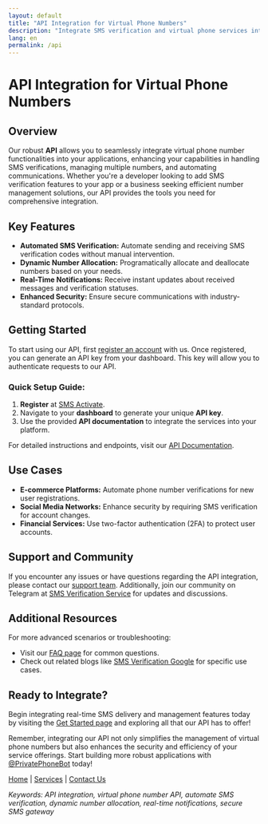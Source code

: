 ```yaml
---
layout: default
title: "API Integration for Virtual Phone Numbers"
description: "Integrate SMS verification and virtual phone services into your systems with our API."
lang: en
permalink: /api
---
```


# API Integration for Virtual Phone Numbers

## Overview
Our robust **API** allows you to seamlessly integrate virtual phone number functionalities into your applications, enhancing your capabilities in handling SMS verifications, managing multiple numbers, and automating communications. Whether you're a developer looking to add SMS verification features to your app or a business seeking efficient number management solutions, our API provides the tools you need for comprehensive integration.

## Key Features
- **Automated SMS Verification:** Automate sending and receiving SMS verification codes without manual intervention.
- **Dynamic Number Allocation:** Programatically allocate and deallocate numbers based on your needs.
- **Real-Time Notifications:** Receive instant updates about received messages and verification statuses.
- **Enhanced Security:** Ensure secure communications with industry-standard protocols.

## Getting Started
To start using our API, first [register an account](https://sms-activate.app/get-started) with us. Once registered, you can generate an API key from your dashboard. This key will allow you to authenticate requests to our API.

### Quick Setup Guide:
1. **Register** at [SMS Activate](https://sms-activate.app/get-started).
2. Navigate to your **dashboard** to generate your unique **API key**.
3. Use the provided **API documentation** to integrate the services into your platform.

For detailed instructions and endpoints, visit our [API Documentation](/api-documentation).

## Use Cases
- **E-commerce Platforms:** Automate phone number verifications for new user registrations.
- **Social Media Networks:** Enhance security by requiring SMS verification for account changes.
- **Financial Services:** Use two-factor authentication (2FA) to protect user accounts.

## Support and Community
If you encounter any issues or have questions regarding the API integration, please contact our [support team](/support). Additionally, join our community on Telegram at [SMS Verification Service](https://t.me/SmsVerificationService) for updates and discussions.

## Additional Resources
For more advanced scenarios or troubleshooting:
- Visit our [FAQ page](/faq) for common questions.
- Check out related blogs like [SMS Verification Google](/en/blog/sms-verification-google) for specific use cases.

## Ready to Integrate?
Begin integrating real-time SMS delivery and management features today by visiting the [Get Started page](/get-started) and exploring all that our API has to offer!

Remember, integrating our API not only simplifies the management of virtual phone numbers but also enhances the security and efficiency of your service offerings. Start building more robust applications with [@PrivatePhoneBot](https://t.me/PrivatePhoneBot) today!

[Home](/) | [Services](/services) | [Contact Us](/contact)

*Keywords: API integration, virtual phone number API, automate SMS verification, dynamic number allocation, real-time notifications, secure SMS gateway*